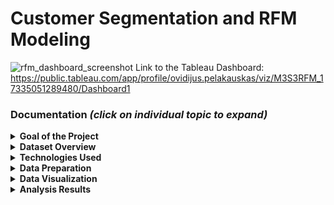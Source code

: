 # Customer Segmentation and RFM Modeling
![rfm_dashboard_screenshot](https://github.com/user-attachments/assets/3b0f1ef7-1a1e-4ed0-b418-e6a109ad3adc)
Link to the Tableau Dashboard: </br>
https://public.tableau.com/app/profile/ovidijus.pelakauskas/viz/M3S3RFM_17335051289480/Dashboard1 </br>

### Documentation <em>(click on individual topic to expand)</em>
<details><summary><strong>Goal of the Project</strong></summary><br>
Conduct a Customer Segmentation analysis and create a dashboard that would be helpful for future Customer Segmentation task. The users will be segmented based on 3 metrics - Recency, Frequency, and overall Monetary value for the business.
 
</details>



<details><summary><strong>Dataset Overview</strong></summary><br>
<strong>Table Used for analysis:</strong>

| Row | InvoiceNo | StockCode | Description | Quantity | InvoiceDate | UnitPrice | CustomerID | Country |
| --- | --------- | --------- | ----------- | -------- | ----------- | --------- | ---------- | ------- |
|1|536414|22139|null|56|2010-12-01 11:52:00 UTC|0.0|null|United Kingdom|
|2|536544|22081|RIBBON REEL FLORA + FAUNA |1|2010-12-01 14:32:00 UTC|3.36|null|United Kingdom|
|3|536544|22100|SKULLS SQUARE TISSUE BOX|1|2010-12-01 14:32:00 UTC|2.51|null|United Kingdom|
|...  |...        |...        |...          |...       |...          |...        |...         |...      |
|541907|566405|22940|FELTCRAFT CHRISTMAS FAIRY|24|2011-09-12 13:41:00 UTC|4.25|17919|United Kingdom|
|541908|566405|23309|SET OF 60 I LOVE LONDON CAKE CASES|48|2011-09-12 13:41:00 UTC|0.55|17919|United Kingdom|
|541909|566405|22733|3D TRADITIONAL CHRISTMAS STICKERS|18|2011-09-12 13:41:00 UTC|1.25|17919|United Kingdom|

<em>Table Total Rows: <strong>541909</strong> </em><br><br>

Dataset has a lot of Null CustomerIDs, Negative Quantity Values (that were used to apply discounts or fix accounting errors), Null item descriptions, and all user order items were shown individually (same customerID could have 100 rows for one order).
</details>



<details><summary><strong>Technologies Used</strong></summary><br>
<strong>Google BigQuery | </strong>For Exploratory Data Analysis, Data Cleaining, Manipulation, and Aggregation.<br>
<strong>Tableau | </strong>For Data Visualization and overall Dashboard creation.
</details>



<details><summary><strong>Data Preparation</strong></summary><br>

<strong>Started off with initial data cleaning, aggregation, and Recency | Frequency | Monetary value calculations:</strong>

    SELECT  
        CustomerID,
        Country,
        DATE_DIFF('2011-12-01' , CAST(MAX(InvoiceDate) AS DATE), DAY) AS recency,
        COUNT(DISTINCT InvoiceNO) AS frequency,
        SUM(UnitPrice*Quantity) AS monetary
    FROM  `tc-da-1.turing_data_analytics.rfm` AS original_table
    WHERE InvoiceDate BETWEEN '2010-12-01' AND '2011-11-30'
        AND CustomerID IS NOT NULL
        AND Quantity > 0 
        --Filtered out all of negative values for Monetary calculation that would result in negative numbers.
    GROUP BY CustomerID, Country
<em>
In WHERE clause I've set the time boundaries, filtered entries with no CustomerIds attached, and only showed entries where a positive amount of items were sold to avoid negative values. <br>
In GROUP BY clause I've grouped date to show combined R,F,M values for each individual user.<br>
In SELECT statement I've calculated:<br>
* Recency with Date Difference function by subtracting the latest order date of the customer from predetermined hypothetical current date).<br>
* Frequency by COUNTing all distinct InvoiceIDs each customer had.<br>
* Monetary value by adding up all purchases.</em><br><br>


<strong>With now acquired Recency, Frequency, and Monetary values for each user, I've set quartile ranges that will be used for assigning scores later on:</strong>

    WITH  rfm_values AS (
        SELECT  
            CustomerID,
            Country,
            DATE_DIFF('2011-12-01' , CAST(MAX(InvoiceDate) AS DATE), DAY) AS recency,
            COUNT(DISTINCT InvoiceNO) AS frequency,
            SUM(UnitPrice*Quantity) AS monetary
        FROM  `tc-da-1.turing_data_analytics.rfm` AS original_table
        WHERE InvoiceDate BETWEEN '2010-12-01' AND '2011-11-30'
            AND CustomerID IS NOT NULL
            AND Quantity > 0 
            --Filtered out all of negative values for Monetary calculation that would result in negative numbers.
        GROUP BY CustomerID, Country )

    SELECT--Recency Quartiles Calculation
        APPROX_QUANTILES(Recency, 4)  [OFFSET(1)] AS r25,
        APPROX_QUANTILES(Recency, 4)  [OFFSET(2)] AS r50,
        APPROX_QUANTILES(Recency, 4)  [OFFSET(3)] AS r75,
        --Frequency Quartiles Calculation
        APPROX_QUANTILES(Frequency, 4)[OFFSET(1)] AS f25,
        APPROX_QUANTILES(Frequency, 4)[OFFSET(2)] AS f50,
        APPROX_QUANTILES(Frequency, 4)[OFFSET(3)] AS f75,
        --Monetary Quartiles Calculation
        APPROX_QUANTILES(Monetary, 4) [OFFSET(1)] AS m25,
        APPROX_QUANTILES(Monetary, 4) [OFFSET(2)] AS m50,
        APPROX_QUANTILES(Monetary, 4) [OFFSET(3)] AS m75
    FROM rfm_values


<strong>Using the now set quartile ranges, I've assigned each user their R,F,M scores from 1-4 (4 being the highest):</strong>

       WITH  rfm_values AS (
       SELECT  
             CustomerID,
             Country,
             DATE_DIFF('2011-12-01' , CAST(MAX(InvoiceDate) AS DATE), DAY) AS recency,
             COUNT(DISTINCT InvoiceNO) AS frequency,
             SUM(UnitPrice*Quantity) AS monetary
       FROM  `tc-da-1.turing_data_analytics.rfm` AS original_table
       WHERE InvoiceDate BETWEEN '2010-12-01' AND '2011-11-30'
             AND CustomerID IS NOT NULL
             AND Quantity > 0 
             --Filtered out all of negative values for Monetary calculation that would result in negative numbers.
       GROUP BY CustomerID, Country ),
 
       quartiles AS (
       SELECT--Recency Quartiles Calculation
             APPROX_QUANTILES(Recency, 4)  [OFFSET(1)] AS r25,
             APPROX_QUANTILES(Recency, 4)  [OFFSET(2)] AS r50,
             APPROX_QUANTILES(Recency, 4)  [OFFSET(3)] AS r75,
             --Frequency Quartiles Calculation
             APPROX_QUANTILES(Frequency, 4)[OFFSET(1)] AS f25,
             APPROX_QUANTILES(Frequency, 4)[OFFSET(2)] AS f50,
             APPROX_QUANTILES(Frequency, 4)[OFFSET(3)] AS f75,
             --Monetary Quartiles Calculation
             APPROX_QUANTILES(Monetary, 4) [OFFSET(1)] AS m25,
             APPROX_QUANTILES(Monetary, 4) [OFFSET(2)] AS m50,
             APPROX_QUANTILES(Monetary, 4) [OFFSET(3)] AS m75
       FROM rfm_values)


    SELECT 
        rfm_values.CustomerID,
        rfm_values.Country,
        rfm_values.Recency,
        rfm_values.Frequency,
        rfm_values.Monetary,
        -- Assigned Recency Quartiles
        CASE  WHEN rfm_values.Recency <= quartiles.r25 THEN 4
              WHEN rfm_values.Recency <= quartiles.r50 AND rfm_values.Recency > quartiles.r25 THEN 3
              WHEN rfm_values.Recency <= quartiles.r75 AND rfm_values.Recency > quartiles.r50 THEN 2
              ELSE 1 END AS R,
        -- Assigned Frequency Quartiles
        CASE  WHEN rfm_values.Frequency <= quartiles.f25 THEN 1
              WHEN rfm_values.Frequency <= quartiles.f50 AND rfm_values.Frequency > quartiles.f25 THEN 2
              WHEN rfm_values.Frequency <= quartiles.f75 AND rfm_values.Frequency > quartiles.f50 THEN 3
              ELSE 4 END AS F,
        -- Assigned Monetary Quartiles
        CASE  WHEN rfm_values.Monetary <= quartiles.m25 THEN 1
              WHEN rfm_values.Monetary <= quartiles.m50 AND rfm_values.Monetary > quartiles.m25 THEN 2
              WHEN rfm_values.Monetary <= quartiles.m75 AND rfm_values.Monetary > quartiles.m50 THEN 3
              ELSE 4 END AS M
      FROM rfm_values , quartiles

Those scores were then used in final customer segmentation. 

         rfm_scores AS (
         SELECT 
               rfm_values.CustomerID,
               rfm_values.Country,
               rfm_values.Recency,
               rfm_values.Frequency,
               rfm_values.Monetary,
               -- Assigned Recency Quartiles
               CASE  WHEN rfm_values.Recency <= quartiles.r25 THEN 4
                     WHEN rfm_values.Recency <= quartiles.r50 AND rfm_values.Recency > quartiles.r25 THEN 3
                     WHEN rfm_values.Recency <= quartiles.r75 AND rfm_values.Recency > quartiles.r50 THEN 2
                     ELSE 1 END AS R,
               -- Assigned Frequency Quartiles
               CASE  WHEN rfm_values.Frequency <= quartiles.f25 THEN 1
                     WHEN rfm_values.Frequency <= quartiles.f50 AND rfm_values.Frequency > quartiles.f25 THEN 2
                     WHEN rfm_values.Frequency <= quartiles.f75 AND rfm_values.Frequency > quartiles.f50 THEN 3
                     ELSE 4 END AS F,
               -- Assigned Monetary Quartiles
               CASE  WHEN rfm_values.Monetary <= quartiles.m25 THEN 1
                     WHEN rfm_values.Monetary <= quartiles.m50 AND rfm_values.Monetary > quartiles.m25 THEN 2
                     WHEN rfm_values.Monetary <= quartiles.m75 AND rfm_values.Monetary > quartiles.m50 THEN 3
                     ELSE 4 END AS M
         FROM rfm_values , quartiles)
   
    SELECT *,
          CASE 
          WHEN rfm_segment IN ('Best Customers', 'Loyal Customers' , 'Big Spenders', 'New Customers' , 'High Potential Customers' , 'Low Potential Customers') THEN 'Active'
          WHEN rfm_segment IN ('Best Customers At Risk', 'Big Spenders At Risk', 'Loyal Customers At Risk' , 'High Potential Customers At Risk' , 'Low Potential Customers At Risk' ) THEN 'At Risk'
          WHEN rfm_segment IN ('Lost Low Potential Customers' , 'Lost High Potential Customers') THEN 'Lost'
          END AS rfm_group
    FROM( SELECT *,
          CASE  WHEN  (R = 4 AND F = 4 AND M = 4) OR
                      (R = 3 AND F = 4 AND M = 4)
                      THEN 'Best Customers'
                WHEN  (R = 4 AND F = 4 AND M = 1) OR
                      (R = 4 AND F = 4 AND M = 2) OR
                      (R = 4 AND F = 4 AND M = 3) OR
                      (R = 3 AND F = 4 AND M = 1) OR
                      (R = 3 AND F = 4 AND M = 2) OR
                      (R = 3 AND F = 4 AND M = 3)
                      THEN 'Loyal Customers'
                WHEN  (R = 4 AND F = 1 AND M = 4) OR
                      (R = 4 AND F = 2 AND M = 4) OR
                      (R = 4 AND F = 3 AND M = 4) OR
                      (R = 3 AND F = 1 AND M = 4) OR
                      (R = 3 AND F = 2 AND M = 4) OR
                      (R = 3 AND F = 3 AND M = 4) 
                      THEN 'Big Spenders'
                WHEN  (R = 4 AND F = 1 AND M = 1) OR
                      (R = 4 AND F = 1 AND M = 2) OR
                      (R = 4 AND F = 1 AND M = 3)  
                      THEN 'New Customers'
                WHEN  (R = 4 AND F = 3 AND M = 1) OR
                      (R = 4 AND F = 3 AND M = 2) OR
                      (R = 4 AND F = 3 AND M = 3) OR
                      (R = 4 AND F = 2 AND M = 1) OR
                      (R = 4 AND F = 2 AND M = 2) OR
                      (R = 4 AND F = 2 AND M = 3) OR
                      (R = 3 AND F = 2 AND M = 3) OR
                      (R = 3 AND F = 3 AND M = 2) OR 
                      (R = 3 AND F = 3 AND M = 3) OR 
                      (R = 3 AND F = 1 AND M = 3) OR 
                      (R = 3 AND F = 3 AND M = 1)
                      THEN 'High Potential Customers'
                WHEN  (R = 3 AND F = 2 AND M = 2) OR
                      (R = 3 AND F = 2 AND M = 1) OR 
                      (R = 3 AND F = 1 AND M = 2) OR
                      (R = 3 AND F = 1 AND M = 1)           
                      THEN 'Low Potential Customers'
          -- R2
                WHEN  (R = 2 AND F = 4 AND M = 4) 
                      THEN 'Best Customers At Risk'
                WHEN  (R = 2 AND F = 1 AND M = 4) OR
                      (R = 2 AND F = 2 AND M = 4) OR
                      (R = 2 AND F = 3 AND M = 4) 
                      THEN 'Big Spenders At Risk'
                WHEN  (R = 2 AND F = 4 AND M = 1) OR
                      (R = 2 AND F = 4 AND M = 2) OR
                      (R = 2 AND F = 4 AND M = 3)     
                      THEN 'Loyal Customers At Risk' 
                WHEN  (R = 2 AND F = 2 AND M = 3) OR
                      (R = 2 AND F = 3 AND M = 2) OR 
                      (R = 2 AND F = 3 AND M = 3) OR 
                      (R = 2 AND F = 1 AND M = 3) OR 
                      (R = 2 AND F = 3 AND M = 1) 
                      THEN 'High Potential Customers At Risk' 
                WHEN  (R = 2 AND F = 2 AND M = 2) OR
                      (R = 2 AND F = 2 AND M = 1) OR 
                      (R = 2 AND F = 1 AND M = 2) OR
                      (R = 2 AND F = 1 AND M = 1)           
                      THEN 'Low Potential Customers At Risk'      
          -- R1
                WHEN  (R = 1 AND F = 4 AND M = 4) OR
                      (R = 1 AND F = 4 AND M = 3) OR 
                      (R = 1 AND F = 3 AND M = 4) OR
                      (R = 1 AND F = 3 AND M = 3) OR 
                      (R = 1 AND F = 4 AND M = 1) OR
                      (R = 1 AND F = 4 AND M = 2) OR 
                      (R = 1 AND F = 3 AND M = 1) OR
                      (R = 1 AND F = 3 AND M = 2) OR
                      (R = 1 AND F = 1 AND M = 4) OR
                      (R = 1 AND F = 1 AND M = 3) OR 
                      (R = 1 AND F = 2 AND M = 4) OR
                      (R = 1 AND F = 2 AND M = 3)       
                      THEN "Lost High Potential Customers"
                WHEN  (R = 1 AND F = 2 AND M = 2) OR 
                      (R = 1 AND F = 2 AND M = 1) OR
                      (R = 1 AND F = 1 AND M = 1) OR
                      (R = 1 AND F = 1 AND M = 2)
                      THEN 'Lost Low Potential Customers'    
                END AS rfm_segment 
          FROM  rfm_scores)

<em>I’ve chosen to use RFM scores individualy for better detail instead of joining F and M scores together, because when trying to distinguish between loyal and big spending customers, combined FM score makes it not as accurate. </em><br>

The main segments are Best Customers, Loyal Customers, Big Spenders, High Potential and Low Potential Customers. The same ones apply for the At Risk category, but for the Lost segment I chose to show combined segments just for the High and Low Potential customers, as more in depth detail for that segment group seemed redundant. One outlier segment is in Active group, it being the New Customers segment.<br>

In the outer query I've added additional grouping for the segments, to be able to quickly identify Active, At Risk, and Lost customers.<

</details>



<details><summary><strong>Data Visualization</strong></summary><br>
  Insert text here
</details>



<details><summary><strong>Analysis Results</strong></summary><br>
There are 4301 customers during the defined time period. 50% of those customers are still Active, 25% are currently At Risk of being Lost and the last 25% can be already considered as Lost. These customer groups are based on their last order recency. </br></br>
Active customers group is healthy. The average order recency is around 20 days, and frequency of orders is around 6 per user. Average revenue per user is also very high being at around 3000$. From all of these customers, only one segment needs more attention from us, those being the New Customers. They recently purchased something from us for the first time, and we should encourage them to come back.</br></br>

Customers that are currently At Risk have Average Order Recency of around 85 days. 3 Months from the last order is quite a long time, and some of those customers are quite valuable to the business, thus they need more attention from us, so that they would come back and shop with us again. </br></br>

<strong>Customer segments should be targeted in this order:</strong>
1. Best Customers and Big Spenders (At Risk). They result in the best monetary gains for the business, while having a smaller amount of people in those groups (lower amount of customers means less effort for the business while communicating with them). 
2. Loyal Customers (At Risk). While the monetary value acquired from them is not that great, the order frequency is very high. Plus there are only 41 customers in that segment. Keeping Loyal Customers is important for overall sustainability of the business.
3. High Potential Customers (At Risk). This is the biggest chunk of customers to try to get back, and there are 357 of them. They are the most average customers we have, but some of them have a lot of potential to be very good customers. 
4. New Customers. Not as important as the 4 segments above, but when those are dealt with, this would be the best next action.
* Low Potential Customers can be ignored until we do everything we can to get back the previously mentioned segments. Trying to get these customers will likely cost more to us than we will get in return from them.
</details>
